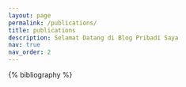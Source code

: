 ```yaml
---
layout: page
permalink: /publications/
title: publications
description: Selamat Datang di Blog Pribadi Saya
nav: true
nav_order: 2
---
```


<!-- _pages/publications.md -->
<div class="publications">

{% bibliography %}

</div>
